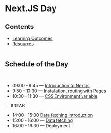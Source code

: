 # Next.JS Day

## Contents

- [Learning Outcomes](./learning-outcomes.md)
- [Resources](./resources.md)
<br /> <br />

## Schedule of the Day
<br />

- 09:00 - 9:45 — [Introduction to Next.js](https://github.com/Rawan96/next-js/blob/master/README.md)
- 9:50 - 10:30 — [Installation, routing with Pages](https://github.com/rehabas/next-js-router)
- 10:30 - 11:30 — [CSS Environment variable]()

— BREAK —

- 14:00 - 15:00 [Data fetching introduction]()
- 15:00 - 16:00 — [Data fetching ](https://github.com/LinaYahya/data-fetching)
- 16:00 - 16:30 — Deployment.

